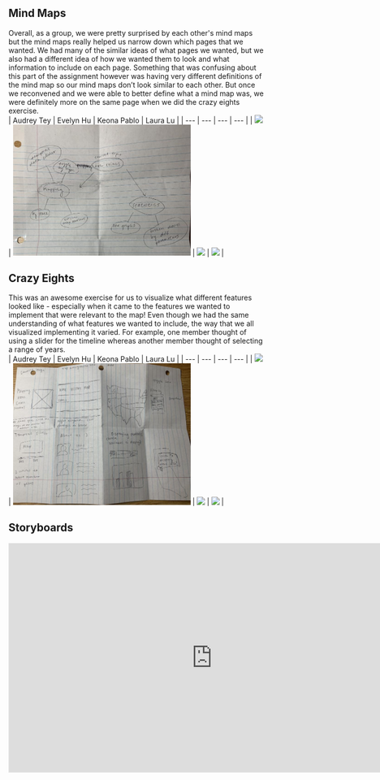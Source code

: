 ## Mind Maps
Overall, as a group, we were pretty surprised by each other's mind maps but the mind maps really helped us narrow down which pages that we wanted. We had many of the similar ideas of what pages we wanted, but we also had a different idea of how we wanted them to look and what information to include on each page. Something that was confusing about this part of the assignment however was having very different definitions of the mind map so our mind maps don’t look similar to each other. But once we reconvened and we were able to better define what a mind map was, we were definitely more on the same page when we did the crazy eights exercise.  
| Audrey Tey | Evelyn Hu | Keona Pablo | Laura Lu |
| --- | --- | --- | --- |
| <img src="https://github.com/evelyn-s-hu/DH151-CIA/blob/main/images/AudreyMindmap.png?raw=true" width="350">  | <img src="https://github.com/evelyn-s-hu/DH151-CIA/blob/main/images/EvelynMindmap.jpg?raw=true" width="350">  | <img src="https://github.com/evelyn-s-hu/DH151-CIA/blob/main/images/Keonamindmap.png?raw=true" width="350">  | <img src="https://github.com/evelyn-s-hu/DH151-CIA/blob/main/images/LauraMindmap.png?raw=true" width="350">  |

## Crazy Eights
This was an awesome exercise for us to visualize what different features looked like - especially when it came to the features we wanted to implement that were relevant to the map! Even though we had the same understanding of what features we wanted to include, the way that we all visualized implementing it varied. For example, one member thought of using a slider for the timeline whereas another member thought of selecting a range of years.  
| Audrey Tey | Evelyn Hu | Keona Pablo | Laura Lu |
| --- | --- | --- | --- |
| <img src="https://github.com/evelyn-s-hu/DH151-CIA/blob/main/images/AudreyCrazyEights.png?raw=true" width="350">  | <img src="https://github.com/evelyn-s-hu/DH151-CIA/blob/main/images/EvelynCrazyEights.jpg?raw=true" width="350">  | <img src="https://github.com/evelyn-s-hu/DH151-CIA/blob/main/images/keonacrazyeight.png?raw=true" width="350">  | <img src="https://github.com/evelyn-s-hu/DH151-CIA/blob/main/images/LauraCrazyEights.png?raw=true" width="350">  |

## Storyboards
<iframe style="border: 1px solid rgba(0, 0, 0, 0.1);" width="800" height="450" src="https://www.figma.com/embed?embed_host=share&url=https%3A%2F%2Fwww.figma.com%2Ffile%2F0EZrYGQCEaDJ6Jb5K1zjj9%2FDh151-CIA%3Fnode-id%3D0%253A1" allowfullscreen></iframe>

